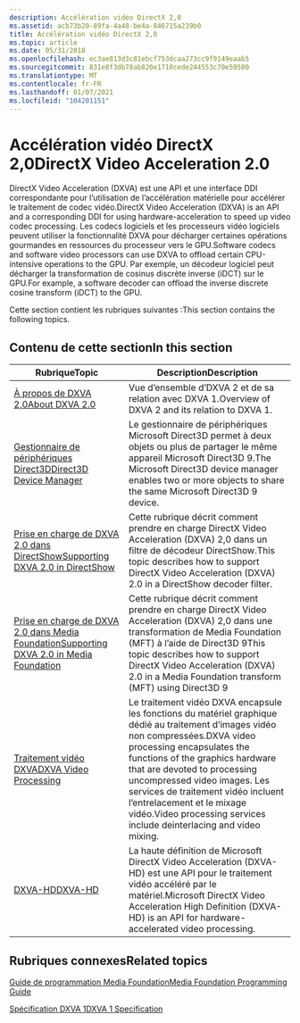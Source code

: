 ```yaml
---
description: Accélération vidéo DirectX 2,0
ms.assetid: acb73b20-89fa-4a48-be4a-846715a239b0
title: Accélération vidéo DirectX 2,0
ms.topic: article
ms.date: 05/31/2018
ms.openlocfilehash: ec3ae813d3c81ebcf753dcaa273cc9f9149eaab5
ms.sourcegitcommit: 831e8f3db78ab820e1710cede244553c70e50500
ms.translationtype: MT
ms.contentlocale: fr-FR
ms.lasthandoff: 01/07/2021
ms.locfileid: "104201151"
---
```

# <a name="directx-video-acceleration-20"></a><span data-ttu-id="6d28d-103">Accélération vidéo DirectX 2,0</span><span class="sxs-lookup"><span data-stu-id="6d28d-103">DirectX Video Acceleration 2.0</span></span>

<span data-ttu-id="6d28d-104">DirectX Video Acceleration (DXVA) est une API et une interface DDI correspondante pour l’utilisation de l’accélération matérielle pour accélérer le traitement de codec vidéo.</span><span class="sxs-lookup"><span data-stu-id="6d28d-104">DirectX Video Acceleration (DXVA) is an API and a corresponding DDI for using hardware-acceleration to speed up video codec processing.</span></span> <span data-ttu-id="6d28d-105">Les codecs logiciels et les processeurs vidéo logiciels peuvent utiliser la fonctionnalité DXVA pour décharger certaines opérations gourmandes en ressources du processeur vers le GPU.</span><span class="sxs-lookup"><span data-stu-id="6d28d-105">Software codecs and software video processors can use DXVA to offload certain CPU-intensive operations to the GPU.</span></span> <span data-ttu-id="6d28d-106">Par exemple, un décodeur logiciel peut décharger la transformation de cosinus discrète inverse (iDCT) sur le GPU.</span><span class="sxs-lookup"><span data-stu-id="6d28d-106">For example, a software decoder can offload the inverse discrete cosine transform (iDCT) to the GPU.</span></span>

<span data-ttu-id="6d28d-107">Cette section contient les rubriques suivantes :</span><span class="sxs-lookup"><span data-stu-id="6d28d-107">This section contains the following topics.</span></span>

## <a name="in-this-section"></a><span data-ttu-id="6d28d-108">Contenu de cette section</span><span class="sxs-lookup"><span data-stu-id="6d28d-108">In this section</span></span>



| <span data-ttu-id="6d28d-109">Rubrique</span><span class="sxs-lookup"><span data-stu-id="6d28d-109">Topic</span></span>                                                                                             | <span data-ttu-id="6d28d-110">Description</span><span class="sxs-lookup"><span data-stu-id="6d28d-110">Description</span></span>                                                                                                                                                                                                      |
|---------------------------------------------------------------------------------------------------|------------------------------------------------------------------------------------------------------------------------------------------------------------------------------------------------------------------|
| [<span data-ttu-id="6d28d-111">À propos de DXVA 2,0</span><span class="sxs-lookup"><span data-stu-id="6d28d-111">About DXVA 2.0</span></span>](about-dxva-2-0.md)<br/>                                                   | <span data-ttu-id="6d28d-112">Vue d’ensemble d’DXVA 2 et de sa relation avec DXVA 1.</span><span class="sxs-lookup"><span data-stu-id="6d28d-112">Overview of DXVA 2 and its relation to DXVA 1.</span></span><br/>                                                                                                                                                        |
| [<span data-ttu-id="6d28d-113">Gestionnaire de périphériques Direct3D</span><span class="sxs-lookup"><span data-stu-id="6d28d-113">Direct3D Device Manager</span></span>](direct3d-device-manager.md)<br/>                                 | <span data-ttu-id="6d28d-114">Le gestionnaire de périphériques Microsoft Direct3D permet à deux objets ou plus de partager le même appareil Microsoft Direct3D 9.</span><span class="sxs-lookup"><span data-stu-id="6d28d-114">The Microsoft Direct3D device manager enables two or more objects to share the same Microsoft Direct3D 9 device.</span></span><br/>                                                                                      |
| [<span data-ttu-id="6d28d-115">Prise en charge de DXVA 2,0 dans DirectShow</span><span class="sxs-lookup"><span data-stu-id="6d28d-115">Supporting DXVA 2.0 in DirectShow</span></span>](supporting-dxva-2-0-in-directshow.md)<br/>             | <span data-ttu-id="6d28d-116">Cette rubrique décrit comment prendre en charge DirectX Video Acceleration (DXVA) 2,0 dans un filtre de décodeur DirectShow.</span><span class="sxs-lookup"><span data-stu-id="6d28d-116">This topic describes how to support DirectX Video Acceleration (DXVA) 2.0 in a DirectShow decoder filter.</span></span><br/>                                                                                             |
| [<span data-ttu-id="6d28d-117">Prise en charge de DXVA 2,0 dans Media Foundation</span><span class="sxs-lookup"><span data-stu-id="6d28d-117">Supporting DXVA 2.0 in Media Foundation</span></span>](supporting-dxva-2-0-in-media-foundation.md)<br/> | <span data-ttu-id="6d28d-118">Cette rubrique décrit comment prendre en charge DirectX Video Acceleration (DXVA) 2,0 dans une transformation de Media Foundation (MFT) à l’aide de Direct3D 9</span><span class="sxs-lookup"><span data-stu-id="6d28d-118">This topic describes how to support DirectX Video Acceleration (DXVA) 2.0 in a Media Foundation transform (MFT) using Direct3D 9</span></span><br/>                                                                      |
| [<span data-ttu-id="6d28d-119">Traitement vidéo DXVA</span><span class="sxs-lookup"><span data-stu-id="6d28d-119">DXVA Video Processing</span></span>](dxva-video-processing.md)<br/>                                     | <span data-ttu-id="6d28d-120">Le traitement vidéo DXVA encapsule les fonctions du matériel graphique dédié au traitement d’images vidéo non compressées.</span><span class="sxs-lookup"><span data-stu-id="6d28d-120">DXVA video processing encapsulates the functions of the graphics hardware that are devoted to processing uncompressed video images.</span></span> <span data-ttu-id="6d28d-121">Les services de traitement vidéo incluent l’entrelacement et le mixage vidéo.</span><span class="sxs-lookup"><span data-stu-id="6d28d-121">Video processing services include deinterlacing and video mixing.</span></span><br/> |
| [<span data-ttu-id="6d28d-122">DXVA-HD</span><span class="sxs-lookup"><span data-stu-id="6d28d-122">DXVA-HD</span></span>](dxva-hd.md)<br/>                                                                 | <span data-ttu-id="6d28d-123">La haute définition de Microsoft DirectX Video Acceleration (DXVA-HD) est une API pour le traitement vidéo accéléré par le matériel.</span><span class="sxs-lookup"><span data-stu-id="6d28d-123">Microsoft DirectX Video Acceleration High Definition (DXVA-HD) is an API for hardware-accelerated video processing.</span></span> <br/>                                                                                  |



 

## <a name="related-topics"></a><span data-ttu-id="6d28d-124">Rubriques connexes</span><span class="sxs-lookup"><span data-stu-id="6d28d-124">Related topics</span></span>

<dl> <dt>

[<span data-ttu-id="6d28d-125">Guide de programmation Media Foundation</span><span class="sxs-lookup"><span data-stu-id="6d28d-125">Media Foundation Programming Guide</span></span>](media-foundation-programming-guide.md)
</dt> <dt>

[<span data-ttu-id="6d28d-126">Spécification DXVA 1</span><span class="sxs-lookup"><span data-stu-id="6d28d-126">DXVA 1 Specification</span></span>](/windows-hardware/drivers/display/directx-video-acceleration)
</dt> </dl>

 

 
